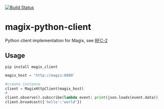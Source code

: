 [![Build Status](https://travis-ci.org/waltz-controls/magix-python-client.svg?branch=main)](https://travis-ci.org/waltz-controls/magix-python-client)

# magix-python-client

Python client implementation for Magix, see [RFC-2](https://github.com/waltz-controls/rfc/tree/master/2)

## Usage

```
pip install magix_client
```

```python
magix_host = 'http://magix:8080'

#create instance
client = MagixHttpClient(magix_host)
#
client.observe().subscribe(lambda event: print(json.loads(event.data)))
client.broadcast({'hello':'world'})
```
